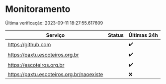 # Monitoramento

Última verificação: 2023-09-11 18:27:55.617609

|Serviço|Status|Últimas 24h|
|---|---|---|
|https://github.com||<span title="2023-09-11 18:27:00 : 200">✔️</span>|
|https://paxtu.escoteiros.org.br||<span title="2023-09-11 18:27:00 : 200">✔️</span>|
|https://escoteiros.org.br||<span title="2023-09-11 18:27:00 : 200">✔️</span>|
|https://paxtu.escoteiros.org.br/naoexiste||<span title="2023-09-11 18:27:00 : 404">❌</span>|
